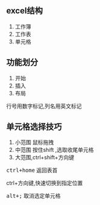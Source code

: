 ## excel结构

1. 工作簿
2. 工作表
3. 单元格

## 功能划分

1. 开始
2. 插入
3. 布局

行号用数字标记,列名用英文标记

## 单元格选择技巧

1. 小范围 鼠标拖拽
2. 中范围 按住shift ,选取收尾单元格
3. 大范围,ctrl+shift+方向键

<kbd>ctrl+home</kbd> 返回表首

ctrl+方向键,快速切换到指定位置

<kbd>alt+;</kbd> 取消选定单元格